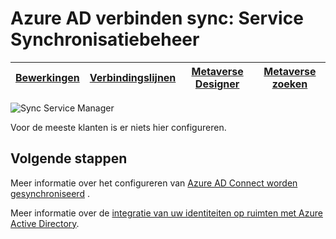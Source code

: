 <properties
    pageTitle="Azure AD verbinden sync: Service Synchronisatiebeheer UI | Microsoft Azure"
    description="Het tabblad Metaverse Designer in de Service Synchronisatiebeheer begrijpen voor Azure AD verbinden."
    services="active-directory"
    documentationCenter=""
    authors="andkjell"
    manager="femila"
    editor=""/>

<tags
    ms.service="active-directory"
    ms.workload="identity"
    ms.tgt_pltfrm="na"
    ms.devlang="na"
    ms.topic="article"
    ms.date="09/07/2016"
    ms.author="billmath"/>


# <a name="azure-ad-connect-sync-synchronization-service-manager"></a>Azure AD verbinden sync: Service Synchronisatiebeheer

[Bewerkingen](active-directory-aadconnectsync-service-manager-ui-operations.md) | [Verbindingslijnen](active-directory-aadconnectsync-service-manager-ui-connectors.md) | [Metaverse Designer](active-directory-aadconnectsync-service-manager-ui-mvdesigner.md) | [Metaverse zoeken](active-directory-aadconnectsync-service-manager-ui-mvsearch.md)
--- | --- | --- | ---

![Sync Service Manager](./media/active-directory-aadconnectsync-service-manager-ui/mvdesigner.png)

Voor de meeste klanten is er niets hier configureren.

## <a name="next-steps"></a>Volgende stappen
Meer informatie over het configureren van [Azure AD Connect worden gesynchroniseerd](active-directory-aadconnectsync-whatis.md) .

Meer informatie over de [integratie van uw identiteiten op ruimten met Azure Active Directory](active-directory-aadconnect.md).
